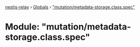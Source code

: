 [nestjs-relay](../README.md) › [Globals](../globals.md) › ["mutation/metadata-storage.class.spec"](_mutation_metadata_storage_class_spec_.md)

# Module: "mutation/metadata-storage.class.spec"


